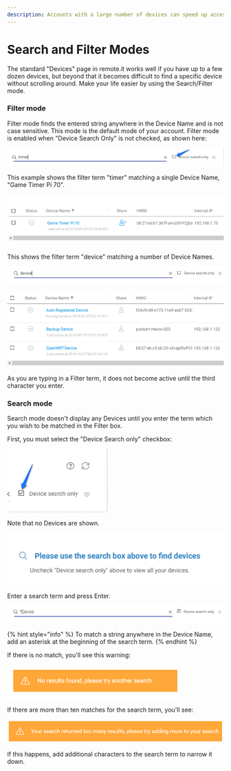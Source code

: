 ```yaml
---
description: Accounts with a large number of devices can speed up access using this mode
---
```


# Search and Filter Modes

The standard "Devices" page in remote.it works well if you have up to a few dozen devices, but beyond that it becomes difficult to find a specific device without scrolling around.  Make your life easier by using the Search/Filter mode.

### Filter mode

Filter mode finds the entered string anywhere in the Device Name and is not case sensitive.  This mode is the default mode of your account.   Filter mode is enabled when "Device Search Only" is not checked, as shown here:

![](../../../.gitbook/assets/image%20%28152%29.png)

This example shows the filter term "timer" matching a single Device Name, "Game Timer Pi 70".

![](../../../.gitbook/assets/image%20%28261%29.png)

This shows the filter term "device" matching a number of Device Names.

![](../../../.gitbook/assets/image%20%28183%29.png)

![](../../../.gitbook/assets/image%20%2832%29.png)

As you are typing in a Filter term, it does not become active until the third character you enter.

### Search mode

Search mode doesn't display any Devices until you enter the term which you wish to be matched in the Filter box.

First, you must select the "Device Search only" checkbox:

![](../../../.gitbook/assets/image%20%28222%29.png)

Note that no Devices are shown.

![](../../../.gitbook/assets/image%20%2888%29.png)

Enter a search term and press Enter.  

![](../../../.gitbook/assets/image%20%28217%29.png)

{% hint style="info" %}
To match a string anywhere in the Device Name, add an asterisk at the beginning of the search term.
{% endhint %}

If there is no match, you'll see this warning:

![](../../../.gitbook/assets/image%20%2897%29.png)

If there are more than ten matches for the search term, you'll see:

![](../../../.gitbook/assets/image%20%2826%29.png)

If this happens, add additional characters to the search term to narrow it down.


